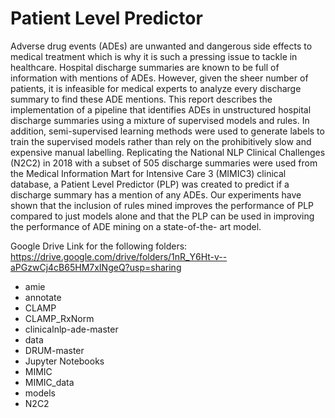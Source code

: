 # Patient Level Predictor

Adverse drug events (ADEs) are unwanted and dangerous side effects to medical treatment which is why it is such a pressing issue to tackle in healthcare. Hospital discharge summaries are known to be full of information with mentions of ADEs. However, given the sheer number of patients, it is infeasible for medical experts to analyze every discharge summary to find these ADE mentions. This report describes the implementation of a pipeline that identifies ADEs in unstructured hospital discharge summaries using a mixture of supervised models and rules. In addition, semi-supervised learning methods were used to generate labels to train the supervised models rather than rely on the prohibitively slow and expensive manual labelling. Replicating the National NLP Clinical Challenges (N2C2) in 2018 with a subset of 505 discharge summaries were used from the Medical Information Mart for Intensive Care 3 (MIMIC3) clinical database, a Patient Level Predictor (PLP) was created to predict if a discharge summary has a mention of any ADEs. Our experiments have shown that the inclusion of rules mined improves the performance of PLP compared to just models alone and that the PLP can be used in improving the performance of ADE mining on a state-of-the- art model.


Google Drive Link for the following folders: https://drive.google.com/drive/folders/1nR_Y6Ht-v--aPGzwCj4cB65HM7xINgeQ?usp=sharing

- amie
- annotate
- CLAMP
- CLAMP_RxNorm
- clinicalnlp-ade-master
- data
- DRUM-master
- Jupyter Notebooks
- MIMIC
- MIMIC_data
- models
- N2C2
